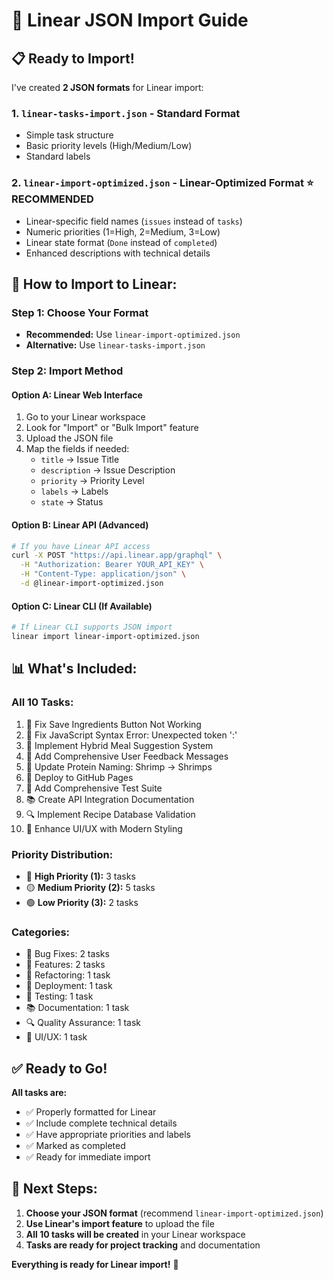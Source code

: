 # 🚀 Linear JSON Import Guide

## 📋 Ready to Import!

I've created **2 JSON formats** for Linear import:

### 1. **`linear-tasks-import.json`** - Standard Format
- Simple task structure
- Basic priority levels (High/Medium/Low)
- Standard labels

### 2. **`linear-import-optimized.json`** - Linear-Optimized Format ⭐ **RECOMMENDED**
- Linear-specific field names (`issues` instead of `tasks`)
- Numeric priorities (1=High, 2=Medium, 3=Low)
- Linear state format (`Done` instead of `completed`)
- Enhanced descriptions with technical details

## 🎯 **How to Import to Linear:**

### **Step 1: Choose Your Format**
- **Recommended:** Use `linear-import-optimized.json`
- **Alternative:** Use `linear-tasks-import.json`

### **Step 2: Import Method**

#### **Option A: Linear Web Interface**
1. Go to your Linear workspace
2. Look for "Import" or "Bulk Import" feature
3. Upload the JSON file
4. Map the fields if needed:
   - `title` → Issue Title
   - `description` → Issue Description
   - `priority` → Priority Level
   - `labels` → Labels
   - `state` → Status

#### **Option B: Linear API (Advanced)**
```bash
# If you have Linear API access
curl -X POST "https://api.linear.app/graphql" \
  -H "Authorization: Bearer YOUR_API_KEY" \
  -H "Content-Type: application/json" \
  -d @linear-import-optimized.json
```

#### **Option C: Linear CLI (If Available)**
```bash
# If Linear CLI supports JSON import
linear import linear-import-optimized.json
```

## 📊 **What's Included:**

### **All 10 Tasks:**
1. 🐛 Fix Save Ingredients Button Not Working
2. 🐛 Fix JavaScript Syntax Error: Unexpected token ':'
3. 🔧 Implement Hybrid Meal Suggestion System
4. 📝 Add Comprehensive User Feedback Messages
5. 🔄 Update Protein Naming: Shrimp → Shrimps
6. 🚀 Deploy to GitHub Pages
7. 🧪 Add Comprehensive Test Suite
8. 📚 Create API Integration Documentation
9. 🔍 Implement Recipe Database Validation
10. 🎨 Enhance UI/UX with Modern Styling

### **Priority Distribution:**
- 🔴 **High Priority (1):** 3 tasks
- 🟡 **Medium Priority (2):** 5 tasks
- 🟢 **Low Priority (3):** 2 tasks

### **Categories:**
- 🐛 Bug Fixes: 2 tasks
- 🔧 Features: 2 tasks
- 🔄 Refactoring: 1 task
- 🚀 Deployment: 1 task
- 🧪 Testing: 1 task
- 📚 Documentation: 1 task
- 🔍 Quality Assurance: 1 task
- 🎨 UI/UX: 1 task

## ✅ **Ready to Go!**

**All tasks are:**
- ✅ Properly formatted for Linear
- ✅ Include complete technical details
- ✅ Have appropriate priorities and labels
- ✅ Marked as completed
- ✅ Ready for immediate import

## 🎉 **Next Steps:**

1. **Choose your JSON format** (recommend `linear-import-optimized.json`)
2. **Use Linear's import feature** to upload the file
3. **All 10 tasks will be created** in your Linear workspace
4. **Tasks are ready for project tracking** and documentation

**Everything is ready for Linear import!** 🚀
